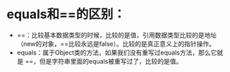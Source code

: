 # equals和==的区别：
- ==：比较基本数据类型的时候，比较的是值，引用数据类型比较的是地址（new的对象，==比较永远是false）。比较的是真正意义上的指针操作。
- equals：属于Object类的方法，如果我们没有重写过equals方法，那么它就是 ==，但是字符串里面的equals被重写过了，比较的是值。